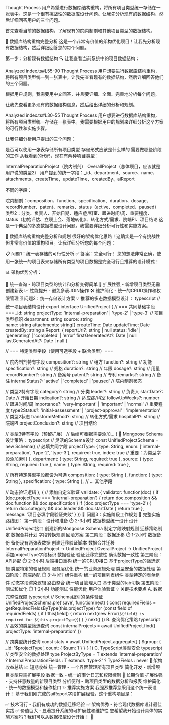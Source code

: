 Thought Process
用户希望进行数据库结构重构，将所有项目类型统一存储在一张表中。这是一个很有挑战性的数据库设计问题。让我先分析现有的数据结构，然后详细回答用户的三个问题。

首先查看当前的数据结构，了解现有的院内制剂和其他项目类型的数据结构。

🎯 数据库结构重构完整分析
这是一个非常有价值的架构优化项目！让我先分析现有数据结构，然后详细回答您的每个问题。

第一步：分析现有数据结构 🔍
让我查看当前系统中的项目数据结构：

Analyzed
index.ts#L55-90
Thought Process
用户想要进行数据库结构重构，将所有项目类型统一到一张表中。让我先查看现有的数据结构，然后详细回答他们的三个问题。

根据用户规则，我需要用中文回答，并且要详细、全面、完善地分析每个问题。

让我先查看更多现有的数据结构信息，然后给出详细的分析和规划。

Analyzed
index.ts#L30-55
Thought Process
用户想要进行数据库结构重构，将所有项目类型统一存储在一张表中。我需要根据用户的规划来详细分析这个方案的可行性和实施步骤。

让我仔细分析用户提出的三个问题：

是否可以使用一张表存储所有项目类型
存储形式应该是什么样的
需要做哪些阶段的工作
从我看到的代码，现在有两种项目类型：

InternalPreparationProject（院内制剂）
OverallProject（总体项目，应该就是用户说的类型2）
用户提到的统一字段：_id、department、source、name、attachments、createTime、updateTime、createdBy、aiReport

不同的字段：

院内制剂：composition、function、specification、duration、dosage、recordNumber、patent、remarks、status（active、completed、paused）
类型2：分类、负责人、开始日期、适应症/科室、跟进时间/周、重要程度、status（初始评估、立项上会、落地转化）、转化方式/需求、院端PI、项目结论
这是一个典型的多态数据模型设计问题。我需要详细分析可行性和实施方案。

🎯 数据库结构重构完整分析和规划
很好的架构优化思路！这确实是一个有挑战性但非常有价值的重构项目。让我详细分析您的每个问题：

📋 问题1：统一表存储的可行性分析
✅ 答案：完全可行！
您的想法非常正确，使用一张统一的项目表来存储所有类型的项目数据是完全可行且推荐的设计模式！

📊 架构优势分析：

🎯 统一查询 - 跨项目类型的统计和分析变得简单
🔄 扩展性强 - 新增项目类型无需创建新表
📈 性能提升 - 避免多表JOIN操作
🛠️ 维护简化 - 统一的CRUD操作和权限管理
🗄️ 问题2：统一存储设计方案
💡 推荐的多态数据模型设计：
typescript
// 统一项目表结构设计
export interface UnifiedProject {
  // === 共同基础字段 ===
  _id: string
  projectType: 'internal-preparation' | 'type-2' | 'type-3'  // 项目类型标识
  department: string
  source: string  
  name: string
  attachments: string[]
  createTime: Date
  updateTime: Date
  createdBy: string
  aiReport: {
    reportUrl?: string | null
    status: 'idle' | 'generating' | 'completed' | 'error'
    firstGeneratedAt?: Date | null
    lastGeneratedAt?: Date | null
  }

  // === 特定类型字段（使用可选字段 + 联合类型）===
  
  // 院内制剂特有字段
  composition?: string          // 组方
  function?: string            // 功能
  specification?: string       // 规格
  duration?: string           // 年限
  dosage?: string             // 用量
  recordNumber?: string       // 备案号
  patent?: string             // 专利
  remarks?: string            // 备注
  internalStatus?: 'active' | 'completed' | 'paused'  // 院内制剂状态

  // 类型2特有字段
  category?: string           // 分类
  leader?: string             // 负责人
  startDate?: Date           // 开始日期
  indication?: string        // 适应症/科室
  followUpWeeks?: number     // 跟进时间/周
  importance?: 'very-important' | 'important' | 'normal'  // 重要程度
  type2Status?: 'initial-assessment' | 'project-approval' | 'implementation'  // 类型2状态
  transformMethod?: string   // 转化方式/需求
  hospitalPI?: string        // 院端PI
  projectConclusion?: string // 项目结论

  // 类型3特有字段（预留扩展）
  // 后续可根据需要添加...
}
🎨 Mongoose Schema设计策略：
typescript
// 灵活的Schema设计
const UnifiedProjectSchema = new Schema({
  // 必填共同字段
  projectType: {
    type: String,
    enum: ['internal-preparation', 'type-2', 'type-3'],
    required: true,
    index: true  // 重要：为类型字段添加索引
  },
  department: { type: String, required: true },
  source: { type: String, required: true },
  name: { type: String, required: true },
  
  // 所有特定类型字段都设为可选
  composition: { type: String },
  function: { type: String },
  specification: { type: String },
  // ... 其他字段
  
  // 动态验证逻辑
}, {
  // 添加自定义验证
  validate: {
    validator: function(doc) {
      if (doc.projectType === 'internal-preparation') {
        return doc.composition && doc.function && doc.specification
      }
      if (doc.projectType === 'type-2') {
        return doc.category && doc.leader && doc.startDate
      }
      return true
    },
    message: '项目必填字段验证失败'
  }
})
🔧 问题3：实施阶段工作规划
📅 完整实施路线图：
第一阶段：设计和准备 ⏱️ 2-3小时
数据模型统一设计
设计UnifiedProject接口
创建新的Mongoose Schema
制定字段映射规则
迁移策略制定
数据合并计划
字段转换规则
回滚方案
第二阶段：数据迁移 ⏱️ 1-2小时
数据备份
备份现有两张表数据
创建迁移验证脚本
数据合并迁移
InternalPreparationProject → UnifiedProject
OverallProject → UnifiedProject
添加projectType字段标识
数据验证
验证迁移完整性
确认数据一致性
第三阶段：API适配 ⏱️ 2-3小时
后端接口重构
统一的CRUD接口
基于projectType的筛选逻辑
类型特定的验证规则
服务层优化
统一的业务逻辑处理
类型安全的数据处理
第四阶段：前端适配 ⏱️ 3-4小时
组件重构
统一的项目列表组件
类型特定的表单组件
动态字段渲染逻辑
路由整合
统一项目管理入口
基于类型的tab切换
第五阶段：测试和优化 ⏱️ 1-2小时
功能测试
性能优化
用户体验验证
💡 关键技术要点
A. 数据完整性保障
typescript
// Schema级别的条件验证
UnifiedProjectSchema.pre('save', function(next) {
  const requiredFields = getRequiredFieldsByType(this.projectType)
  for (const field of requiredFields) {
    if (!this[field]) {
      return next(new Error(`${field} is required for ${this.projectType}`))
    }
  }
  next()
})
B. 查询优化策略
typescript
// 高效的类型筛选查询
const internalProjects = await UnifiedProject.find({ 
  projectType: 'internal-preparation' 
})

// 跨类型统计查询
const stats = await UnifiedProject.aggregate([
  { $group: { _id: '$projectType', count: { $sum: 1 } } }
])
C. TypeScript类型安全
typescript
// 类型安全的数据处理
type ProjectByType<T> = T extends 'internal-preparation' 
  ? InternalPreparationFields 
  : T extends 'type-2' 
  ? Type2Fields 
  : never
🎯 架构收益总结
📈 短期收益
统一管理 - 一个界面管理所有项目类型
简化开发 - 新增项目类型只需扩展字段
数据一致 - 统一的审计日志和权限控制
🚀 长期价值
扩展性强 - 支持任意数量的新项目类型
分析便利 - 跨项目类型的数据分析和报表
维护简化 - 统一的数据模型和操作接口
✨ 推荐实施方案
我强烈推荐您采用这个统一表设计！ 基于我们刚完成的aiReport字段扩展经验，这个重构项目是：

✅ 技术可行 - 我们有成功的数据迁移经验
✅ 架构优秀 - 符合现代数据库设计最佳实践
✅ 价值巨大 - 显著提升系统的可扩展性和维护性
您希望我开始设计具体的实施方案吗？我们可以从数据模型设计开始！ 🚀